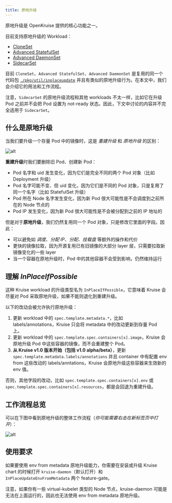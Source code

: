 ```yaml
---
title: 原地升级
---
```


原地升级是 OpenKruise 提供的核心功能之一。

目前支持原地升级的 Workload：

- [CloneSet](/docs/user-manuals/cloneset)
- [Advanced StatefulSet](/docs/user-manuals/advancedstatefulset)
- [Advanced DaemonSet](/docs/user-manuals/advanceddaemonset)
- [SidecarSet](/docs/user-manuals/advanceddaemonset)

目前 `CloneSet`、`Advanced StatefulSet`、`Advanced DaemonSet` 是复用的同一个代码包 [`./pkg/util/inplaceupdate`](https://github.com/openkruise/kruise/tree/master/pkg/util/inplaceupdate) 并且有类似的原地升级行为。在本文中，我们会介绍它的用法和工作流程。

注意，`SidecarSet` 的原地升级流程和其他 workloads 不太一样，比如它在升级 Pod 之前并不会把 Pod 设置为 not-ready 状态。因此，下文中讨论的内容并不完全适用于 `SidecarSet`。

## 什么是原地升级

当我们要升级一个存量 Pod 中的镜像时，这是 *重建升级* 和 *原地升级* 的区别：

![alt](/img/docs/reference/inplace-update-comparation.png)

**重建升级**时我们要删除旧 Pod、创建新 Pod：

- Pod 名字和 uid 发生变化，因为它们是完全不同的两个 Pod 对象（比如 Deployment 升级）
- Pod 名字可能不变、但 uid 变化，因为它们是不同的 Pod 对象，只是复用了同一个名字（比如 StatefulSet 升级）
- Pod 所在 Node 名字发生变化，因为新 Pod 很大可能性是不会调度到之前所在的 Node 节点的
- Pod IP 发生变化，因为新 Pod 很大可能性是不会被分配到之前的 IP 地址的

但是对于**原地升级**，我们仍然复用同一个 Pod 对象，只是修改它里面的字段。因此：

- 可以避免如 *调度*、*分配 IP*、*分配、挂载盘* 等额外的操作和代价
- 更快的镜像拉取，因为开源复用已有旧镜像的大部分 layer 层，只需要拉取新镜像变化的一些 layer
- 当一个容器在原地升级时，Pod 中的其他容器不会受到影响，仍然维持运行

## 理解 *InPlaceIfPossible*

这种 Kruise workload 的升级类型名为 `InPlaceIfPossible`，它意味着 Kruise 会尽量对 Pod 采取原地升级，如果不能则退化到重建升级。

以下的改动会被允许执行原地升级：

1. 更新 workload 中的 `spec.template.metadata.*`，比如 labels/annotations，Kruise 只会将 metadata 中的改动更新到存量 Pod 上。
2. 更新 workload 中的 `spec.template.spec.containers[x].image`，Kruise 会原地升级 Pod 中这些容器的镜像，而不会重建整个 Pod。
3. **从 Kruise v1.0 版本开始（包括 v1.0 alpha/beta）**，更新 `spec.template.metadata.labels/annotations` 并且 container 中有配置 env from 这些改动的 labels/anntations，Kruise 会原地升级这些容器来生效新的 env 值。

否则，其他字段的改动，比如 `spec.template.spec.containers[x].env` 或 `spec.template.spec.containers[x].resources`，都是会回退为重建升级。

## 工作流程总览

可以在下图中看到原地升级的整体工作流程（*你可能需要右击在新标签页中打开*）：

![alt](/img/docs/reference/inplace-update-workflow.png)

## 使用要求

如果要使用 env from metadata 原地升级能力，你需要在安装或升级 Kruise chart 的时候打开 `kruise-daemon`（默认打开）和 `InPlaceUpdateEnvFromMetadata` 两个 feature-gate。

注意，如果你有一些 virtual-kubelet 类型的 Node 节点，kruise-daemon 可能是无法在上面运行的，因此也无法使用 env from metadata 原地升级。

